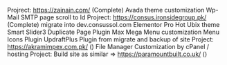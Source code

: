 Projrect: https://zainain.com/ (Complete)
  Avada theme customization
  Wp-Mail SMTP
  page scroll to Id
Projrect: https://consus.ironsidegroup.pk/ (Complete) migrate into dev.consussol.com
  Elementor Pro
  Hot Ubix theme
  Smart Slider3
  Duplicate Page Plugin
  Max Mega Menu customization
  Menu Icons Plugin
  UpdraftPlus Plugin from migrate and backup of site
Project: https://akramimpex.com.pk/ ()
  File Manager Customization by cPanel / hosting
Project: Build site as similar => https://paramountbuilt.co.uk/ ()

